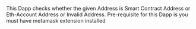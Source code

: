 This Dapp checks whether the given Address is Smart Contract Address or Eth-Account Address or Invalid Address.
Pre-requisite for this Dapp is you must have metamask extension installed

